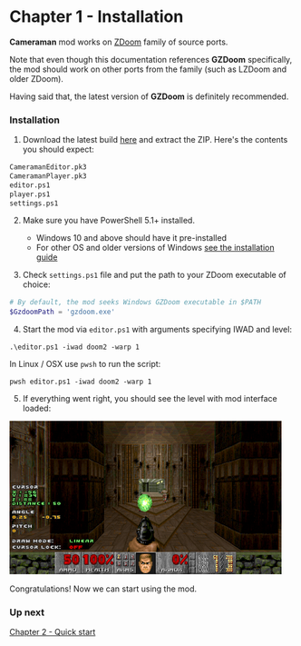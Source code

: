 # Chapter 1 - Installation

**Cameraman** mod works on [ZDoom](https://zdoom.org/) family of source ports. 

Note that even though this documentation references **GZDoom** specifically, the mod should work on other ports from the family (such as LZDoom and older ZDoom). 

Having said that, the latest version of **GZDoom** is definitely recommended.

### Installation

1. Download the latest build [here]() and extract the ZIP. Here's the contents you should expect:
```
CameramanEditor.pk3
CameramanPlayer.pk3
editor.ps1
player.ps1
settings.ps1
```

2. Make sure you have PowerShell 5.1+ installed.
   - Windows 10 and above should have it pre-installed
   - For other OS and older versions of Windows [see the installation guide](https://docs.microsoft.com/en-us/powershell/scripting/install/installing-powershell)

3. Check `settings.ps1` file and put the path to your ZDoom executable of choice:
```powershell
# By default, the mod seeks Windows GZDoom executable in $PATH 
$GzdoomPath = 'gzdoom.exe'  
```
4. Start the mod via `editor.ps1` with arguments specifying IWAD and level:
```
.\editor.ps1 -iwad doom2 -warp 1
```

In Linux / OSX use `pwsh` to run the script:
```
pwsh editor.ps1 -iwad doom2 -warp 1
```

5. If everything went right, you should see the level with mod interface loaded:

![](img/editor-first-start.png)

Congratulations! Now we can start using the mod.

### Up next

[Chapter 2 - Quick start](ch02.quick-start.md)
